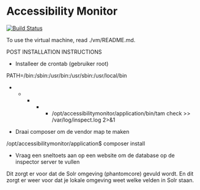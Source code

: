 Accessibility Monitor
=====================

[![Build Status](https://travis-ci.org/KINGgemeenten/accessibilitymonitor.svg?branch=release%2F20141023-01-v1.0)](https://travis-ci.org/KINGgemeenten/accessibilitymonitor)

To use the virtual machine, read ./vm/README.md.

POST INSTALLATION INSTRUCTIONS

- Installeer de crontab (gebruiker root)

PATH=/bin:/sbin:/usr/bin:/usr/sbin:/usr/local/bin
* * * * * /opt/accessibilitymonitor/application/bin/tam check >> /var/log/inspect.log 2>&1


- Draai composer om de vendor map te maken

/opt/accessibilitymonitor/application$ composer install


- Vraag een sneltoets aan op een website om de database op de inspector server te vullen

Dit zorgt er voor dat de Solr omgeving (phantomcore) gevuld wordt. En dit zorgt er weer voor dat je lokale omgeving
weet welke velden in Solr staan.